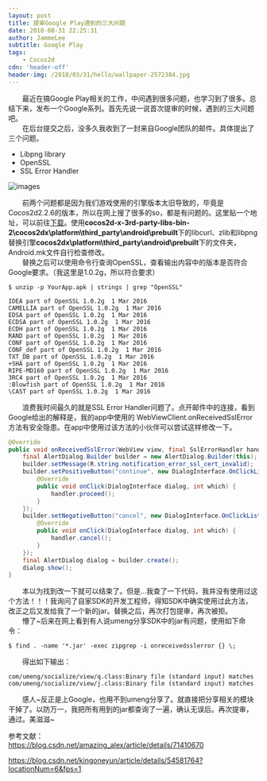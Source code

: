 ```yaml
---
layout: post
title: 提审Google Play遇到的三大问题
date: 2018-08-31 22:25:31
author: JammeLee
subtitle: Google Play
tags: 
	- Cocos2d
cdn: 'header-off'
header-img: /2018/03/31/hello/wallpaper-2572384.jpg
---
```


&#8194;&#8194;&#8194;&#8194;最近在搞Google Play相关的工作，中间遇到很多问题，也学习到了很多。总结下来，发布一个Google系列。首先先说一说首次提审的时候，遇到的三大问题吧。<br>
&#8194;&#8194;&#8194;&#8194;在后台提交之后，没多久我收到了一封来自Google团队的邮件。具体提出了三个问题。
- Libpng library
- OpenSSL
- SSL Error Handler

![images](20180831223855.png)

&#8194;&#8194;&#8194;&#8194;前两个问题都是因为我们游戏使用的引擎版本太旧导致的，毕竟是Cocos2d2.2.6的版本，所以在网上搜了很多的so，都是有问题的。这里贴一个地址，可以前往<a href="https://github.com/cocos2d/cocos2d-x-3rd-party-libs-bin/tree/v2">下载</a>。使用<b>cocos2d-x-3rd-party-libs-bin-2\cocos2dx\platform\third_party\android\prebuilt</b>下的libcurl、zlib和libpng替换引擎<b>cocos2dx\platform\third_party\android\prebuilt</b>下的文件夹，Android.mk文件自行检查修改。<br>
&#8194;&#8194;&#8194;&#8194;替换之后可以使用命令行查询OpenSSL，查看输出内容中的版本是否符合Google要求。（我这里是1.0.2g，所以符合要求）
```
$ unzip -p YourApp.apk | strings | grep "OpenSSL"
```

```
IDEA part of OpenSSL 1.0.2g  1 Mar 2016
CAMELLIA part of OpenSSL 1.0.2g  1 Mar 2016
EDSA part of OpenSSL 1.0.2g  1 Mar 2016
ECDSA part of OpenSSL 1.0.2g  1 Mar 2016
ECDH part of OpenSSL 1.0.2g  1 Mar 2016
RAND part of OpenSSL 1.0.2g  1 Mar 2016
CONF part of OpenSSL 1.0.2g  1 Mar 2016
CONF_def part of OpenSSL 1.0.2g  1 Mar 2016
TXT_DB part of OpenSSL 1.0.2g  1 Mar 2016
+SHA part of OpenSSL 1.0.2g  1 Mar 2016
RIPE-MD160 part of OpenSSL 1.0.2g  1 Mar 2016
3RC4 part of OpenSSL 1.0.2g  1 Mar 2016
:Blowfish part of OpenSSL 1.0.2g  1 Mar 2016
\CAST part of OpenSSL 1.0.2g  1 Mar 2016
```
&#8194;&#8194;&#8194;&#8194;浪费我时间最久的就是SSL Error Handler问题了。点开邮件中的连接，看到Google给出的解释是，我的app中使用的 WebViewClient.onReceivedSslError方法有安全隐患。在app中使用过该方法的小伙伴可以尝试这样修改一下。
```java
@Override
public void onReceivedSslError(WebView view, final SslErrorHandler handler, SslError error) {
    final AlertDialog.Builder builder = new AlertDialog.Builder(this);
    builder.setMessage(R.string.notification_error_ssl_cert_invalid);
    builder.setPositiveButton("continue", new DialogInterface.OnClickListener() {
        @Override
        public void onClick(DialogInterface dialog, int which) {
            handler.proceed();
        }
    });
    builder.setNegativeButton("cancel", new DialogInterface.OnClickListener() {
        @Override
        public void onClick(DialogInterface dialog, int which) {
            handler.cancel();
        }
    });
    final AlertDialog dialog = builder.create();
    dialog.show();
}
```
&#8194;&#8194;&#8194;&#8194;本以为找到改一下就可以结束了。但是...我查了一下代码，我并没有使用过这个方法！！！我询问了自家SDK的开发工程师，得知SDK中确实使用过此方法，改正之后又发给我了一个新的jar。替换之后，再次打包提审，再次被拒。<br>
&#8194;&#8194;&#8194;&#8194;懵了\~后来在网上看到有人说umeng分享SDK中的jar有问题，使用如下命令：
```
$ find . -name '*.jar' -exec zipgrep -i onreceivedsslerror {} \;
```
&#8194;&#8194;&#8194;&#8194;得出如下输出：
```
com/umeng/socialize/view/q.class:Binary file (standard input) matches
com/umeng/socialize/view/j.class:Binary file (standard input) matches
```
&#8194;&#8194;&#8194;&#8194;感人\~反正是上Google，也用不到umeng分享了。就直接把分享相关的模块干掉了。以防万一，我把所有用到的jar都查询了一遍，确认无误后。再次提审，通过。美滋滋\~






参考文献：<br>
https://blog.csdn.net/amazing_alex/article/details/71410670

https://blog.csdn.net/kingoneyun/article/details/54581764?locationNum=6&fps=1
